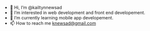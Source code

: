 - 👋 Hi, I’m @kailtynnewsad
- 👀 I’m interested in web development and front end developement.
- 🌱 I’m currently learning mobile app developement.
- 📫 How to reach me knewsad@gmail.com

<!---
kailtynnewsad/kailtynnewsad is a ✨ special ✨ repository because its `README.md` (this file) appears on your GitHub profile.
You can click the Preview link to take a look at your changes.
--->
